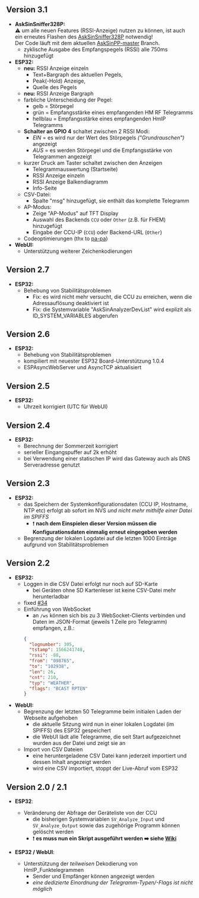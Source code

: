 ## Version 3.1
- **AskSinSniffer328P:**<br/>
⚠️ um alle neuen Features (RSSI-Anzeige) nutzen zu können, ist auch ein erneutes Flashen des [AskSinSniffer328P](https://github.com/jp112sdl/AskSinAnalyzer/tree/master/AskSinSniffer328P) notwendig!<br/>
Der Code läuft mit dem aktuellen [AskSinPP-master](https://github.com/pa-pa/AskSinPP) Branch.
  - zyklische Ausgabe des Empfangspegels (RSSI) alle 750ms hinzugefügt
- **ESP32:**
  - **neu:** RSSI Anzeige einzeln 
    - Text+Bargraph des aktuellen Pegels, 
    - Peak(-Hold) Anzeige, 
    - Quelle des Pegels
  - **neu:** RSSI Anzeige Bargraph
  - farbliche Unterscheidung der Pegel:
    - gelb = Störpegel
    - grün = Empfangsstärke eines empfangenden HM RF Telegramms
    - hellblau = Empfangsstärke eines empfangenden HmIP Telegramms
  - **Schalter an GPIO 4** schaltet zwischen 2 RSSI Modi:
    - _EIN_ = es wird nur der Wert des Störpegels _("Grundrauschen")_ angezeigt
    - _AUS_ = es werden Störpegel und die Empfangsstärke von Telegrammen angezeigt
  - kurzer Druck am Taster schaltet zwischen den Anzeigen
    - Telegrammauswertung (Startseite)
    - RSSI Anzeige einzeln
    - RSSI Anzeige Balkendiagramm
    - Info-Seite
  - CSV-Datei:  
    - Spalte "msg" hinzugefügt, sie enthält das komplette Telegramm
  - AP-Modus:
    - Zeige "AP-Modus" auf TFT Display
    - Auswahl des Backends `CCU` oder `Other` (z.B. für FHEM) hinzugefügt
    - Eingabe der CCU-IP (`CCU`) oder Backend-URL (`Other`)
  - Codeoptimierungen (thx to [pa-pa](https://github.com/pa-pa))  
- **WebUI:**
  - Unterstützung weiterer Zeichenkodierungen

## Version 2.7
- **ESP32:**
  - Behebung von Stabilitätsproblemen
    - Fix: es wird nicht mehr versucht, die CCU zu erreichen, wenn die Adressauflösung deaktiviert ist
    - Fix: die Systemvariable "AskSinAnalyzerDevList" wird explizit als ID_SYSTEM_VARIABLES abgerufen

## Version 2.6
- **ESP32:**
  - Behebung von Stabilitätsproblemen
  - kompiliert mit neuester ESP32 Board-Unterstützung 1.0.4
  - ESPAsyncWebServer und AsyncTCP aktualisiert

## Version 2.5
- **ESP32:**
  - Uhrzeit korrigiert (UTC für WebUI)
  
## Version 2.4
- **ESP32:**
  - Berechnung der Sommerzeit korrigiert
  - serieller Eingangspuffer auf 2k erhöht
  - bei Verwendung einer statischen IP wird das Gateway auch als DNS Serveradresse genutzt
  
## Version 2.3
- **ESP32:**
  - das Speichern der Systemkonfigurationsdaten (CCU IP, Hostname, NTP etc) erfolgt ab sofort im NVS *und nicht mehr mithilfe einer Datei im SPIFFS*
    - ❗ **nach dem Einspielen dieser Version müssen die Konfigurationsdaten einmalig erneut eingegeben werden**
  - Begrenzung der lokalen Logdatei auf die letzten 1000 Einträge aufgrund von Stabilitätsproblemen   

## Version 2.2
- **ESP32:** 
  - Loggen in die CSV Datei erfolgt nur noch auf SD-Karte
    - bei Geräten ohne SD Kartenleser ist keine CSV-Datei mehr herunterladbar
  - fixed [#34](https://github.com/jp112sdl/AskSinAnalyzer/issues/34)
  - Einführung von WebSocket
    - an `/ws` können sich bis zu 3 WebSocket-Clients verbinden und Daten im JSON-Format (jeweils 1 Zeile pro Telegramm) empfangen, z.B.: 
    ```json
    {
      "lognumber": 305, 
      "tstamp": 1566241748, 
      "rssi": -88, 
      "from": "098765", 
      "to": "102938", 
      "len": 26, 
      "cnt": 210, 
      "typ": "WEATHER", 
      "flags": "BCAST RPTEN"
    }
    ```
- **WebUI:** 
  - Begrenzung der letzten 50 Telegramme beim initialen Laden der Webseite aufgehoben
    - die aktuelle Sitzung wird nun in einer lokalen Logdatei (im SPIFFS) des ESP32 gespeichert
    - die WebUI lädt alle Telegramme, die seit Start aufgezeichnet wurden aus der Datei und zeigt sie an
  - Import von CSV Dateien
    - eine heruntergeladene CSV Datei kann jederzeit importiert und dessen Inhalt angezeigt werden
    - wird eine CSV importiert, stoppt der Live-Abruf vom ESP32

## Version 2.0 / 2.1
- **ESP32**:
  - Veränderung der Abfrage der Geräteliste von der CCU
    - die bisherigen Systemvariablen `SV_Analyze_Input` und `SV_Analyze_Output` sowie das zugehörige Programm können gelöscht werden
    - ❗️ **es muss nun ein Skript ausgeführt werden ➡️ siehe [Wiki](https://github.com/jp112sdl/AskSinAnalyzer/wiki/CCU_Unterstützung)**
  
- **ESP32 / WebUI**: 
  - Unterstützung der *teilweisen* Dekodierung von HmIP_Funktelegrammen
    - Sender und Empfänger können angezeigt werden
    - *eine dedizierte Einordnung der Telegramm-Typen/-Flags ist nicht möglich*
